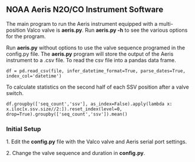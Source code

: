 <h2>NOAA Aeris N2O/CO Instrument Software</h2>

<p>The main program to run the Aeris instrument equipped with a multi-position Valco valve is <strong>aeris.py</strong>. Run <strong>aeris.py -h</strong> to see the various options for the program.</p>

<p>Run <strong>aeris.py</strong> without options to use the valve sequence programed in the config.py file. The <strong>aeris.py</strong> program will store the output of the Aeris instrument to a .csv file. To read the csv file into a pandas data frame.</p>
<pre><code>df = pd.read_csv(file, infer_datetime_format=True, parse_dates=True, index_col='datetime')</code></pre>
<p>To calculate statistics on the second half of each SSV position after a valve switch.</p>
<p><pre><code>df.groupby(['seq_count','ssv'], as_index=False).apply(lambda x: x.iloc[x.ssv.size//2:]).reset_index(level=0, drop=True).groupby(['seq_count','ssv']).mean()</code></pre></p>

<h3>Initial Setup</h3>
<p>1. Edit the <strong>config.py</strong> file with the Valco valve and Aeris serial port settings.
<p>2. Change the valve sequence and duration in <strong>config.py</strong>.
